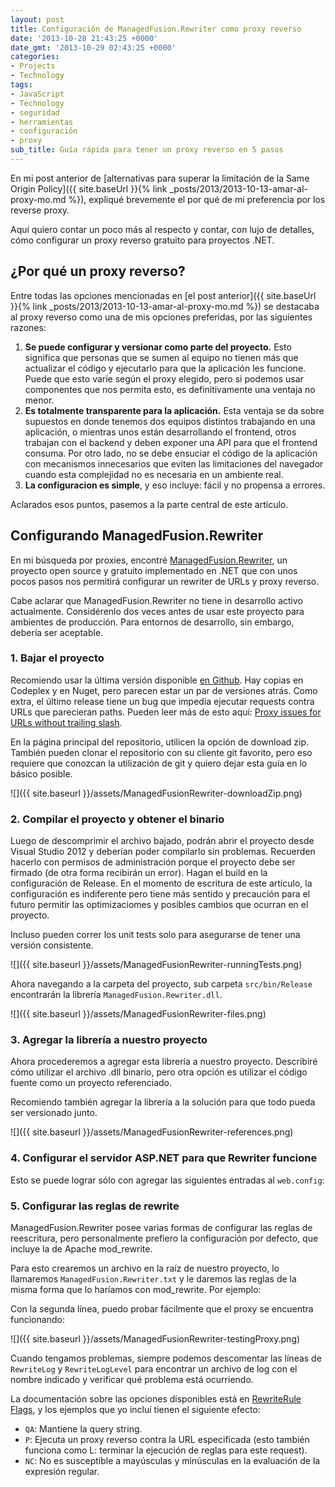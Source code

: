```yaml
---
layout: post
title: Configuración de ManagedFusion.Rewriter como proxy reverso
date: '2013-10-28 21:43:25 +0000'
date_gmt: '2013-10-29 02:43:25 +0000'
categories:
- Projects
- Technology
tags:
- JavaScript
- Technology
- seguridad
- herramientas
- configuración
- proxy
sub_title: Guía rápida para tener un proxy reverso en 5 pasos
---
```


En mi post anterior de [alternativas para superar la limitación de la Same Origin Policy]({{ site.baseUrl }}{% link _posts/2013/2013-10-13-amar-al-proxy-mo.md %}), expliqué brevemente el por qué de mi preferencia por los reverse proxy.

Aquí quiero contar un poco más al respecto y contar, con lujo de detalles, cómo configurar un proxy reverso gratuito para proyectos .NET.

<!--more-->

##  ¿Por qué un proxy reverso?

Entre todas las opciones mencionadas en [el post anterior]({{ site.baseUrl }}{% link _posts/2013/2013-10-13-amar-al-proxy-mo.md %}) se destacaba al proxy reverso como una de mis opciones preferidas, por las siguientes razones:

1. **Se puede configurar y versionar como parte del proyecto.** Esto significa que personas que se sumen al equipo no tienen más que actualizar el código y ejecutarlo para que la aplicación les funcione. Puede que esto varíe según el proxy elegido, pero si podemos usar componentes que nos permita esto, es definitivamente una ventaja no menor.
1. **Es totalmente transparente para la aplicación.** Esta ventaja se da sobre supuestos en donde tenemos dos equipos distintos trabajando en una aplicación, o mientras unos están desarrollando el frontend, otros trabajan con el backend y deben exponer una API para que el frontend consuma. Por otro lado, no se debe ensuciar el código de la aplicación con mecanismos innecesarios que eviten las limitaciones del navegador cuando esta complejidad no es necesaria en un ambiente real.
1. **La configuracion es simple**, y eso incluye: fácil y no propensa a errores.

Aclarados esos puntos, pasemos a la parte central de este artículo.

## Configurando ManagedFusion.Rewriter

En mi búsqueda por proxies, encontré [ManagedFusion.Rewriter](https://github.com/managedfusion/managedfusion-rewriter), un proyecto open source y gratuito implementado en .NET que con unos pocos pasos nos permitirá configurar un rewriter de URLs y proxy reverso.

Cabe aclarar que ManagedFusion.Rewriter no tiene in desarrollo activo actualmente. Considérenlo dos veces antes de usar este proyecto para ambientes de producción. Para entornos de desarrollo, sin embargo, debería ser aceptable.

### 1. Bajar el proyecto

Recomiendo usar la última versión disponible [en Github](https://github.com/managedfusion/managedfusion-rewriter). Hay copias en Codeplex y en Nuget, pero parecen estar un par de versiones atrás. Como extra, el último release tiene un bug que impedía ejecutar requests contra URLs que parecieran paths. Pueden leer más de esto aquí: [Proxy issues for URLs without trailing slash](https://github.com/managedfusion/managedfusion-rewriter/pull/6).

En la página principal del repositorio, utilicen la opción de download zip. También pueden clonar el repositorio con su cliente git favorito, pero eso requiere que conozcan la utilización de git y quiero dejar esta guía en lo básico posible.

![]({{ site.baseurl }}/assets/ManagedFusionRewriter-downloadZip.png)


### 2. Compilar el proyecto y obtener el binario

Luego de descomprimir el archivo bajado, podrán abrir el proyecto desde Visual Studio 2012 y deberían poder compilarlo sin problemas. Recuerden hacerlo con permisos de administración porque el proyecto debe ser firmado (de otra forma recibirán un error). Hagan el build en la configuración de Release. En el momento de escritura de este artículo, la configuración es indiferente pero tiene más sentido y precaución para el futuro permitir las optimizaciomes y posibles cambios que ocurran en el proyecto.

Incluso pueden correr los unit tests solo para asegurarse de tener una versión consistente.

![]({{ site.baseurl }}/assets/ManagedFusionRewriter-runningTests.png)


Ahora navegando a la carpeta del proyecto, sub carpeta `src/bin/Release` encontrarán la librería `ManagedFusion.Rewriter.dll`.

![]({{ site.baseurl }}/assets/ManagedFusionRewriter-files.png)


### 3. Agregar la librería a nuestro proyecto

Ahora procederemos a agregar esta librería a nuestro proyecto. Describiré cómo utilizar el archivo .dll binario, pero otra opción es utilizar el código fuente como un proyecto referenciado.

 Recomiendo también agregar la librería a la solución para que todo pueda ser versionado junto.

![]({{ site.baseurl }}/assets/ManagedFusionRewriter-references.png)


### 4. Configurar el servidor ASP.NET para que Rewriter funcione

Esto se puede lograr sólo con agregar las siguientes entradas al `web.config`:

<script src="https://gist.github.com/AlphaGit/7175519.js"></script>

### 5. Configurar las reglas de rewrite

ManagedFusion.Rewriter posee varias formas de configurar las reglas de reescritura, pero personalmente prefiero la configuración por defecto, que incluye la de Apache mod_rewrite.

Para esto crearemos un archivo en la raíz de nuestro proyecto, lo llamaremos `ManagedFusion.Rewriter.txt` y le daremos las reglas de la misma forma que lo haríamos con mod_rewrite. Por ejemplo:

<script src="https://gist.github.com/AlphaGit/7175558.js"></script>

Con la segunda línea, puedo probar fácilmente que el proxy se encuentra funcionando:

![]({{ site.baseurl }}/assets/ManagedFusionRewriter-testingProxy.png)


Cuando tengamos problemas, siempre podemos descomentar las líneas de `RewriteLog` y `RewriteLogLevel` para encontrar un archivo de log con el nombre indicado y verificar qué problema está ocurriendo.

La documentación sobre las opciones disponibles está en [RewriteRule Flags](http://httpd.apache.org/docs/current/rewrite/flags.html), y los ejemplos que yo incluí tienen el siguiente efecto:

- `QA`: Mantiene la query string.
- `P`: Ejecuta un proxy reverso contra la URL especificada (esto también funciona como L: terminar la ejecución de reglas para este request).
- `NC`: No es susceptible a mayúsculas y minúsculas en la evaluación de la expresión regular.
